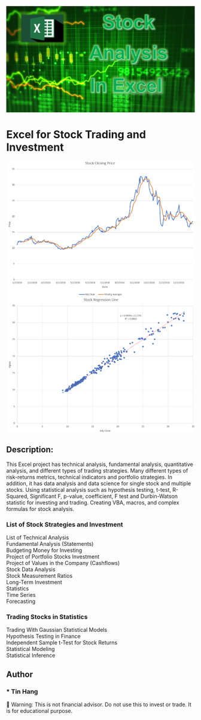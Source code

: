 <img src="Title_Excel.PNG">

# Excel for Stock Trading and Investment

<img src="Excel_Chart.PNG">
<img src="Excel_RL.PNG">

## Description:
This Excel project has technical analysis, fundamental analysis, quantitative analysis, and different types of trading strategies. Many different types of risk-returns metrics, technical indicators and portfolio strategies. In addition, it has data analysis and data science for single stock and multiple stocks. Using statistical analysis such as hypothesis testing, t-test, R-Squared, Significant F, p-value, coefficient, F test and Durbin-Watson statistic for investing and trading. Creating VBA, macros, and complex formulas for stock analysis.    

### List of Stock Strategies and Investment  
List of Technical Analysis  
Fundamental Analysis (Statements)  
Budgeting Money for Investing  
Project of Portfolio Stocks Investment  
Project of Values in the Company (Cashflows)  
Stock Data Analysis  
Stock Measurement Ratios  
Long-Term Investment  
Statistics  
Time Series  
Forecasting  

### Trading Stocks in Statistics  
Trading With Gaussian Statistical Models  
Hypothesis Testing in Finance  
Independent Sample t-Test for Stock Returns  
Statistical Modeling  
Statistical Inference  


## Author
### * Tin Hang

:red_circle: Warning: This is not financial advisor.  Do not use this to invest or trade. It is for educational purpose. 
